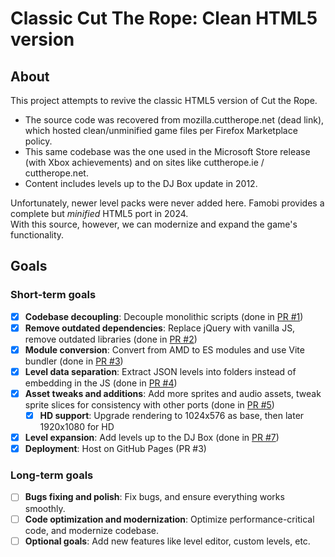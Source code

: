 # Classic Cut The Rope: Clean HTML5 version

## About

This project attempts to revive the classic HTML5 version of Cut the Rope.  

- The source code was recovered from mozilla.cuttherope.net (dead link), which hosted clean/unminified game files per Firefox Marketplace policy.  
- This same codebase was the one used in the Microsoft Store release (with Xbox achievements) and on sites like cuttherope.ie / cuttherope.net.  
- Content includes levels up to the DJ Box update in 2012.  

Unfortunately, newer level packs were never added here. Famobi provides a complete but *minified* HTML5 port in 2024.  
With this source, however, we can modernize and expand the game's functionality.

## Goals

### Short-term goals

- [x] **Codebase decoupling**: Decouple monolithic scripts (done in [PR #1](https://github.com/yell0wsuit/cuttherope-cleanhtml5/pull/1))
- [x] **Remove outdated dependencies**: Replace jQuery with vanilla JS, remove outdated libraries (done in [PR #2](https://github.com/yell0wsuit/cuttherope-cleanhtml5/pull/2))
- [x] **Module conversion**: Convert from AMD to ES modules and use Vite bundler (done in [PR #3](https://github.com/yell0wsuit/cuttherope-cleanhtml5/pull/3))
- [x] **Level data separation**: Extract JSON levels into folders instead of embedding in the JS  (done in [PR #4](https://github.com/yell0wsuit/cuttherope-cleanhtml5/pull/4))
- [x] **Asset tweaks and additions**: Add more sprites and audio assets, tweak sprite slices for consistency with other ports (done in [PR #5](https://github.com/yell0wsuit/cuttherope-cleanhtml5/pull/5))
  - [x] **HD support**: Upgrade rendering to 1024x576 as base, then later 1920x1080 for HD 
- [x] **Level expansion**: Add levels up to the DJ Box (done in [PR #7](https://github.com/yell0wsuit/cuttherope-cleanhtml5/pull/7))
- [x] **Deployment**: Host on GitHub Pages (PR #3)

### Long-term goals
- [ ] **Bugs fixing and polish**: Fix bugs, and ensure everything works smoothly.
- [ ] **Code optimization and modernization**: Optimize performance-critical code, and modernize codebase.
- [ ] **Optional goals**: Add new features like level editor, custom levels, etc.
